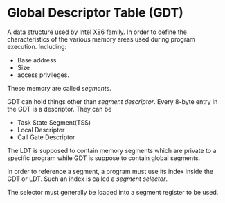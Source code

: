 # Global Descriptor Table (GDT)
A data structure used by Intel X86 family. In order to define the
characteristics of the various memory areas used during program execution. Including:
* Base address
* Size
* access privileges.

These memory are called *segments*.

GDT can hold things other than *segment descriptor*.
Every 8-byte entry in the GDT is a descriptor. They can be 
* Task State Segment(TSS) 
* Local Descriptor
* Call Gate Descriptor

The LDT is supposed to contain memory segments which are private to a
specific program while GDT is suppose to contain global segments.

In order to reference a segment, a program must use its index inside the
GDT or LDT. Such an index is called a *segment selector*. 

The selector must generally be loaded into a segment register to be used. 

